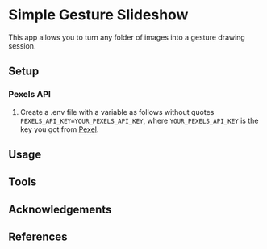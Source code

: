 # Simple Gesture Slideshow
This app allows you to turn any folder of images into a gesture drawing session.

## Setup

### Pexels API

1. Create a .env file with a variable as follows without quotes `PEXELS_API_KEY=YOUR_PEXELS_API_KEY`, where `YOUR_PEXELS_API_KEY` is the key you got from [Pexel](https://www.pexels.com/api/).

## Usage

## Tools

## Acknowledgements

## References

